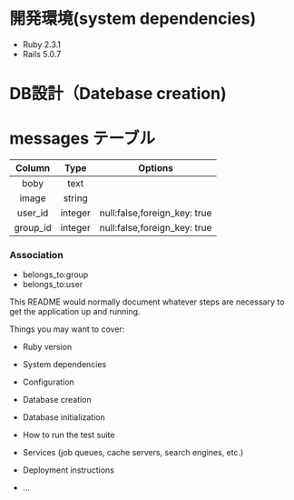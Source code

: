 # 開発環境(system dependencies)
* Ruby 2.3.1
* Rails 5.0.7

# DB設計（Datebase creation)
# messages テーブル
  
| Column | Type | Options |
:---:|:---:|:---:|
| boby | text |     |
| image | string | 
| user_id | integer | null:false,foreign_key: true |
| group_id | integer | null:false,foreign_key: true|

### Association
 * belongs_to:group
 * belongs_to:user

This README would normally document whatever steps are necessary to get the
application up and running.

Things you may want to cover:

* Ruby version

* System dependencies

* Configuration

* Database creation

* Database initialization

* How to run the test suite

* Services (job queues, cache servers, search engines, etc.)

* Deployment instructions

* ...
